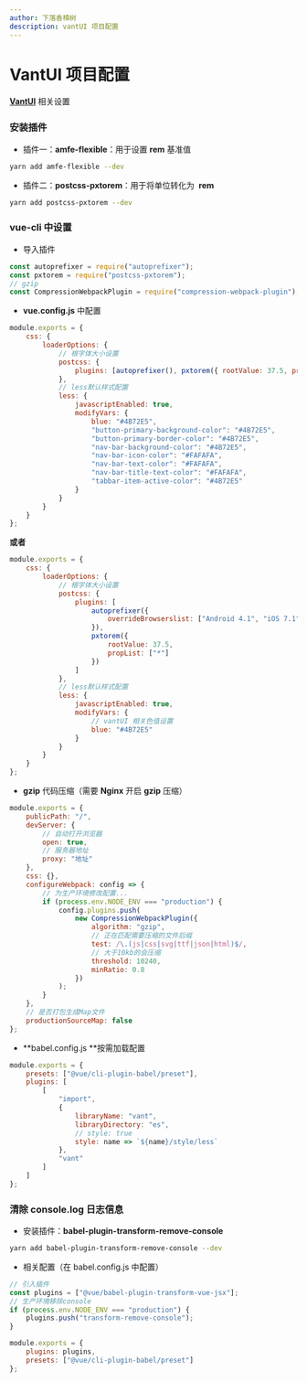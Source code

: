 ```yaml
---
author: 下落香樟树
description: vantUI 项目配置
---
```


# VantUI 项目配置

[**VantUI**](https://vant-contrib.gitee.io/vant/#/zh-CN/) 相关设置

### 安装插件

- 插件一：**amfe-flexible**：用于设置 **rem** 基准值

```bash title="安装插件"
yarn add amfe-flexible --dev
```

- 插件二：**postcss-pxtorem**：用于将单位转化为  **rem**

```bash title="安装插件"
yarn add postcss-pxtorem --dev
```

### vue-cli 中设置

- 导入插件

```javascript title="使用插件"
const autoprefixer = require("autoprefixer");
const pxtorem = require("postcss-pxtorem");
// gzip
const CompressionWebpackPlugin = require("compression-webpack-plugin");
```

- **vue.config.js** 中配置

```javascript title="项目配置"
module.exports = {
	css: {
		loaderOptions: {
			// 根字体大小设置
			postcss: {
				plugins: [autoprefixer(), pxtorem({ rootValue: 37.5, propList: ["*"] })]
			},
			// less默认样式配置
			less: {
				javascriptEnabled: true,
				modifyVars: {
					blue: "#4B72E5",
					"button-primary-background-color": "#4B72E5",
					"button-primary-border-color": "#4B72E5",
					"nav-bar-background-color": "#4B72E5",
					"nav-bar-icon-color": "#FAFAFA",
					"nav-bar-text-color": "#FAFAFA",
					"nav-bar-title-text-color": "#FAFAFA",
					"tabbar-item-active-color": "#4B72E5"
				}
			}
		}
	}
};
```

**或者**

```javascript title="项目配置"
module.exports = {
	css: {
		loaderOptions: {
			// 根字体大小设置
			postcss: {
				plugins: [
					autoprefixer({
						overrideBrowserslist: ["Android 4.1", "iOS 7.1", "Chrome > 31", "ff > 31", "ie >= 8"]
					}),
					pxtorem({
						rootValue: 37.5,
						propList: ["*"]
					})
				]
			},
			// less默认样式配置
			less: {
				javascriptEnabled: true,
				modifyVars: {
					// vantUI 相关色值设置
					blue: "#4B72E5"
				}
			}
		}
	}
};
```

- **gzip** 代码压缩（需要 **Nginx** 开启 **gzip** 压缩）

```jsx title="代码示例"
module.exports = {
	publicPath: "/",
	devServer: {
		// 自动打开浏览器
		open: true,
		// 服务器地址
		proxy: "地址"
	},
	css: {},
	configureWebpack: config => {
		// 为生产环境修改配置...
		if (process.env.NODE_ENV === "production") {
			config.plugins.push(
				new CompressionWebpackPlugin({
					algorithm: "gzip",
					// 正在匹配需要压缩的文件后缀
					test: /\.(js|css|svg|ttf|json|html)$/,
					// 大于10kb的会压缩
					threshold: 10240,
					minRatio: 0.8
				})
			);
		}
	},
	// 是否打包生成Map文件
	productionSourceMap: false
};
```

- **babel.config.js **按需加载配置

```javascript title="代码示例"
module.exports = {
	presets: ["@vue/cli-plugin-babel/preset"],
	plugins: [
		[
			"import",
			{
				libraryName: "vant",
				libraryDirectory: "es",
				// style: true
				style: name => `${name}/style/less`
			},
			"vant"
		]
	]
};
```

### 清除 console.log 日志信息

- 安装插件：**babel-plugin-transform-remove-console**

```bash title="安装插件"
yarn add babel-plugin-transform-remove-console --dev
```

- 相关配置（在 babel.config.js 中配置）

```javascript title="引入插件"
// 引入插件
const plugins = ["@vue/babel-plugin-transform-vue-jsx"];
// 生产环境移除console
if (process.env.NODE_ENV === "production") {
	plugins.push("transform-remove-console");
}

module.exports = {
	plugins: plugins,
	presets: ["@vue/cli-plugin-babel/preset"]
};
```
